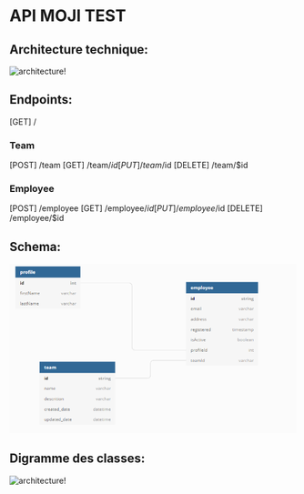 # API MOJI TEST

## Architecture technique:

![architecture!](https://miro.medium.com/max/879/1*zeOv4blDpgcoqTLUvfmbXQ.png "architecture")

## Endpoints:

[GET] /

### Team

[POST] /team
[GET] /team/$id
[PUT] /team/$id
[DELETE] /team/$id

### Employee

[POST] /employee
[GET] /employee/$id
[PUT] /employee/$id
[DELETE] /employee/$id

## Schema:

![architecture!](/assets/schema.png "architecture")


## Digramme des classes:

![architecture!](hcztps://miro.medium.com/max/879/1*zeOv4blDpgcoqTLUvfmbXQ.png "architecture")


